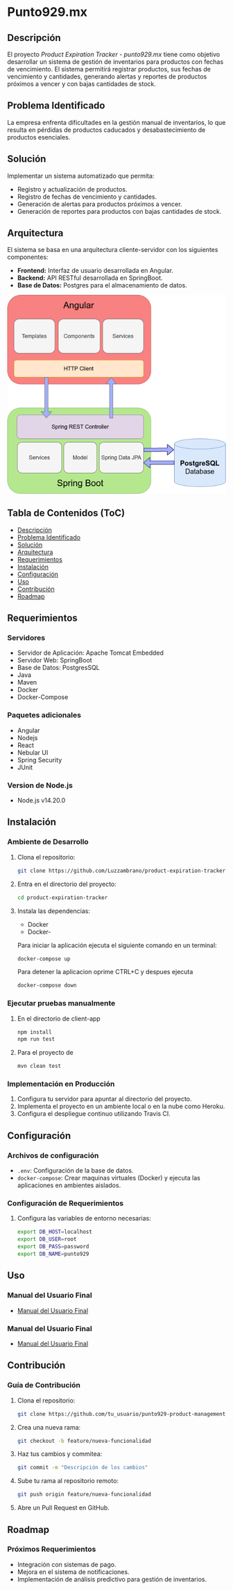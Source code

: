 # Punto929.mx

## Descripción

El proyecto _Product Expiration Tracker - punto929.mx_ tiene como objetivo desarrollar un sistema de gestión de inventarios para productos con fechas de vencimiento. 
El sistema permitirá registrar productos, sus fechas de vencimiento y cantidades, generando alertas y reportes de productos próximos a vencer y con bajas cantidades de stock.

## Problema Identificado

La empresa enfrenta dificultades en la gestión manual de inventarios, lo que resulta en pérdidas de productos caducados y desabastecimiento de productos esenciales.

## Solución

Implementar un sistema automatizado que permita:
- Registro y actualización de productos.
- Registro de fechas de vencimiento y cantidades.
- Generación de alertas para productos próximos a vencer.
- Generación de reportes para productos con bajas cantidades de stock.

## Arquitectura

El sistema se basa en una arquitectura cliente-servidor con los siguientes componentes:
- **Frontend:** Interfaz de usuario desarrollada en Angular.
- **Backend:** API RESTful desarrollada en SpringBoot.
- **Base de Datos:** Postgres para el almacenamiento de datos.

![Diagrama de Arquitectura](image.png "Diagrama de Arquitectura")

## Tabla de Contenidos (ToC)

- [Descripción](#descripción)
- [Problema Identificado](#problema-identificado)
- [Solución](#solución)
- [Arquitectura](#arquitectura)
- [Requerimientos](#requerimientos)
- [Instalación](#instalación)
- [Configuración](#configuración)
- [Uso](#uso)
- [Contribución](#contribución)
- [Roadmap](#roadmap)

## Requerimientos

### Servidores
- Servidor de Aplicación: Apache Tomcat Embedded
- Servidor Web: SpringBoot
- Base de Datos: PostgresSQL
- Java
- Maven
- Docker
- Docker-Compose

### Paquetes adicionales
- Angular
- Nodejs
- React
- Nebular UI
- Spring Security
- JUnit

### Version de Node.js
- Node.js v14.20.0

## Instalación

### Ambiente de Desarrollo
1. Clona el repositorio:
    ```sh
    git clone https://github.com/Luzzambrano/product-expiration-tracker.git
    ```
2. Entra en el directorio del proyecto:
    ```sh
    cd product-expiration-tracker
    ```
3. Instala las dependencias:
   - Docker
   - Docker-
   
   Para iniciar la aplicación ejecuta el siguiente comando en un terminal:
   
    ```sh
    docker-compose up
    ``` 

    Para detener la aplicacion oprime CTRL+C y despues ejecuta

    ```sh
    docker-compose down
    ``` 

### Ejecutar pruebas manualmente
1. En el directorio de client-app

    ```sh
    npm install
    npm run test
    ```
2. Para el proyecto de 

    ```sh
    mvn clean test
    ```

### Implementación en Producción
1. Configura tu servidor para apuntar al directorio del proyecto.
2. Implementa el proyecto en un ambiente local o en la nube como Heroku.
3. Configura el despliegue continuo utilizando Travis CI.

## Configuración

### Archivos de configuración
- `.env`: Configuración de la base de datos.
- `docker-compose`: Crear maquinas virtuales (Docker) y ejecuta las aplicaciones en ambientes aislados.

### Configuración de Requerimientos
1. Configura las variables de entorno necesarias:
    ```sh
    export DB_HOST=localhost
    export DB_USER=root
    export DB_PASS=password
    export DB_NAME=punto929
    ```

## Uso

### Manual del Usuario Final
- [Manual del Usuario Final](docs/ManualUsuarioFinal.md)

### Manual del Usuario Final
- [Manual del Usuario Final](docs/ManualUsuarioFinal.md)

## Contribución

### Guía de Contribución
1. Clona el repositorio:
    ```sh
    git clone https://github.com/tu_usuario/punto929-product-management.git
    ```
2. Crea una nueva rama:
    ```sh
    git checkout -b feature/nueva-funcionalidad
    ```
3. Haz tus cambios y commitea:
    ```sh
    git commit -m "Descripción de los cambios"
    ```
4. Sube tu rama al repositorio remoto:
    ```sh
    git push origin feature/nueva-funcionalidad
    ```
5. Abre un Pull Request en GitHub.

## Roadmap
### Próximos Requerimientos
- Integración con sistemas de pago.
- Mejora en el sistema de notificaciones.
- Implementación de análisis predictivo para gestión de inventarios.